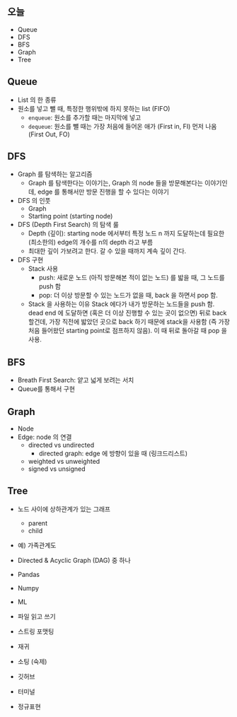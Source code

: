 ## 오늘

- Queue
- DFS
- BFS
- Graph
- Tree

## Queue

- List 의 한 종류
- 원소를 넣고 뺄 때, 특정한 행위밖에 하지 못하는 list (FIFO)
    - `enqueue`: 원소를 추가할 때는 마지막에 넣고
    - `dequeue`: 원소를 뺄 때는 가장 처음에 들어온 애가 (First in, FI) 먼저 나옴 (First Out, FO)

## DFS

- Graph 를 탐색하는 알고리즘
    - Graph 를 탐색한다는 이야기는, Graph 의 node 들을 방문해본다는 이야기인데, edge 를 통해서만 방문 진행을 할 수 있다는 이야기
- DFS 의 인풋
    - Graph
    - Starting point (starting node)
- DFS (Depth First Search) 의 탐색 룰
    - Depth (깊이): starting node 에서부터 특정 노드 n 까지 도달하는데 필요한 (최소한의) edge의 개수를 n의 depth 라고 부름 
    - 최대한 깊이 가보려고 한다. 갈 수 있을 때까지 계속 깊이 간다.
- DFS 구현
    - Stack 사용
        - push: 새로운 노드 (아직 방문해본 적이 없는 노드) 를 밟을 때, 그 노드를 push 함
        - pop: 더 이상 방문할 수 있는 노드가 없을 때, back 을 하면서 pop 함.
    - Stack 을 사용하는 이유
        Stack 에다가 내가 방문하는 노드들을 push 함. dead end 에 도달하면 (혹은 더 이상 진행할 수 있는 곳이 없으면) 뒤로 back 할건데, 가장 직전에 밟았던 곳으로 back 하기 때문에 stack을 사용함 (즉 가장 처음 들어왔던 starting point로 점프하지 않음). 이 때 뒤로 돌아갈 때 pop 을 사용.

## BFS
- Breath First Search: 얕고 넓게 보려는 서치
- Queue를 통해서 구현

## Graph
- Node
- Edge: node 의 연결
    - directed vs undirected
        - directed graph: edge 에 방향이 있을 때 (링크드리스트)
    - weighted vs unweighted
    - signed vs unsigned

## Tree
- 노드 사이에 상하관계가 있는 그래프
    - parent
    - child
- 예) 가족관계도
- Directed & Acyclic Graph (DAG) 중 하나

- Pandas
- Numpy

- ML

- 파일 읽고 쓰기
- 스트링 포맷팅
- 재귀
- 소팅 (숙제)
- 깃허브
- 터미널
- 정규표현

